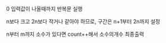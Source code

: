 0 입력값이 나올때까지 반복문 실행

n보다 크고 2n보다 작거나 같아야 하므로, 구간은 n+1부터 2n까지 설정

n부터 m까지 소수가 있다면 count++해서 소수의개수 최종출력

